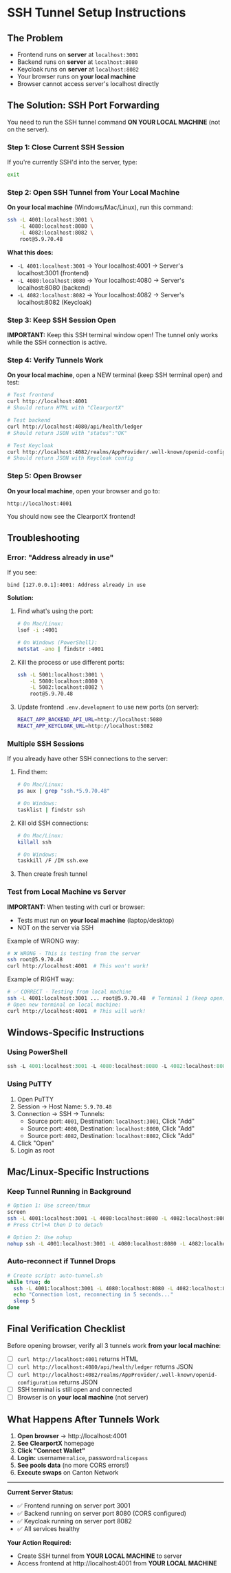 # SSH Tunnel Setup Instructions

## The Problem
- Frontend runs on **server** at `localhost:3001`
- Backend runs on **server** at `localhost:8080`
- Keycloak runs on **server** at `localhost:8082`
- Your browser runs on **your local machine**
- Browser cannot access server's localhost directly

## The Solution: SSH Port Forwarding

You need to run the SSH tunnel command **ON YOUR LOCAL MACHINE** (not on the server).

### Step 1: Close Current SSH Session
If you're currently SSH'd into the server, type:
```bash
exit
```

### Step 2: Open SSH Tunnel from Your Local Machine

**On your local machine** (Windows/Mac/Linux), run this command:

```bash
ssh -L 4001:localhost:3001 \
    -L 4080:localhost:8080 \
    -L 4082:localhost:8082 \
    root@5.9.70.48
```

**What this does:**
- `-L 4001:localhost:3001` → Your localhost:4001 → Server's localhost:3001 (frontend)
- `-L 4080:localhost:8080` → Your localhost:4080 → Server's localhost:8080 (backend)
- `-L 4082:localhost:8082` → Your localhost:4082 → Server's localhost:8082 (Keycloak)

### Step 3: Keep SSH Session Open
**IMPORTANT:** Keep this SSH terminal window open! The tunnel only works while the SSH connection is active.

### Step 4: Verify Tunnels Work

**On your local machine**, open a NEW terminal (keep SSH terminal open) and test:

```bash
# Test frontend
curl http://localhost:4001
# Should return HTML with "ClearportX"

# Test backend
curl http://localhost:4080/api/health/ledger
# Should return JSON with "status":"OK"

# Test Keycloak
curl http://localhost:4082/realms/AppProvider/.well-known/openid-configuration
# Should return JSON with Keycloak config
```

### Step 5: Open Browser

**On your local machine**, open your browser and go to:
```
http://localhost:4001
```

You should now see the ClearportX frontend!

## Troubleshooting

### Error: "Address already in use"
If you see:
```
bind [127.0.0.1]:4001: Address already in use
```

**Solution:**
1. Find what's using the port:
   ```bash
   # On Mac/Linux:
   lsof -i :4001

   # On Windows (PowerShell):
   netstat -ano | findstr :4001
   ```

2. Kill the process or use different ports:
   ```bash
   ssh -L 5001:localhost:3001 \
       -L 5080:localhost:8080 \
       -L 5082:localhost:8082 \
       root@5.9.70.48
   ```

3. Update frontend `.env.development` to use new ports (on server):
   ```bash
   REACT_APP_BACKEND_API_URL=http://localhost:5080
   REACT_APP_KEYCLOAK_URL=http://localhost:5082
   ```

### Multiple SSH Sessions
If you already have other SSH connections to the server:

1. Find them:
   ```bash
   # On Mac/Linux:
   ps aux | grep "ssh.*5.9.70.48"

   # On Windows:
   tasklist | findstr ssh
   ```

2. Kill old SSH connections:
   ```bash
   # On Mac/Linux:
   killall ssh

   # On Windows:
   taskkill /F /IM ssh.exe
   ```

3. Then create fresh tunnel

### Test from Local Machine vs Server

**IMPORTANT:** When testing with curl or browser:
- Tests must run on **your local machine** (laptop/desktop)
- NOT on the server via SSH

Example of WRONG way:
```bash
# ❌ WRONG - This is testing from the server
ssh root@5.9.70.48
curl http://localhost:4001  # This won't work!
```

Example of RIGHT way:
```bash
# ✅ CORRECT - Testing from local machine
ssh -L 4001:localhost:3001 ... root@5.9.70.48  # Terminal 1 (keep open)
# Open new terminal on local machine:
curl http://localhost:4001  # This will work!
```

## Windows-Specific Instructions

### Using PowerShell
```powershell
ssh -L 4001:localhost:3001 -L 4080:localhost:8080 -L 4082:localhost:8082 root@5.9.70.48
```

### Using PuTTY
1. Open PuTTY
2. Session → Host Name: `5.9.70.48`
3. Connection → SSH → Tunnels:
   - Source port: `4001`, Destination: `localhost:3001`, Click "Add"
   - Source port: `4080`, Destination: `localhost:8080`, Click "Add"
   - Source port: `4082`, Destination: `localhost:8082`, Click "Add"
4. Click "Open"
5. Login as root

## Mac/Linux-Specific Instructions

### Keep Tunnel Running in Background
```bash
# Option 1: Use screen/tmux
screen
ssh -L 4001:localhost:3001 -L 4080:localhost:8080 -L 4082:localhost:8082 root@5.9.70.48
# Press Ctrl+A then D to detach

# Option 2: Use nohup
nohup ssh -L 4001:localhost:3001 -L 4080:localhost:8080 -L 4082:localhost:8082 root@5.9.70.48 &
```

### Auto-reconnect if Tunnel Drops
```bash
# Create script: auto-tunnel.sh
while true; do
  ssh -L 4001:localhost:3001 -L 4080:localhost:8080 -L 4082:localhost:8082 root@5.9.70.48
  echo "Connection lost, reconnecting in 5 seconds..."
  sleep 5
done
```

## Final Verification Checklist

Before opening browser, verify all 3 tunnels work **from your local machine**:

- [ ] `curl http://localhost:4001` returns HTML
- [ ] `curl http://localhost:4080/api/health/ledger` returns JSON
- [ ] `curl http://localhost:4082/realms/AppProvider/.well-known/openid-configuration` returns JSON
- [ ] SSH terminal is still open and connected
- [ ] Browser is on **your local machine** (not server)

## What Happens After Tunnels Work

1. **Open browser** → http://localhost:4001
2. **See ClearportX** homepage
3. **Click "Connect Wallet"**
4. **Login:** username=`alice`, password=`alicepass`
5. **See pools data** (no more CORS errors!)
6. **Execute swaps** on Canton Network

---

**Current Server Status:**
- ✅ Frontend running on server port 3001
- ✅ Backend running on server port 8080 (CORS configured)
- ✅ Keycloak running on server port 8082
- ✅ All services healthy

**Your Action Required:**
- Create SSH tunnel from **YOUR LOCAL MACHINE** to server
- Access frontend at http://localhost:4001 from **YOUR LOCAL MACHINE**
